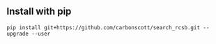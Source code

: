 ## Install with pip

```
pip install git+https://github.com/carbonscott/search_rcsb.git --upgrade --user
```
